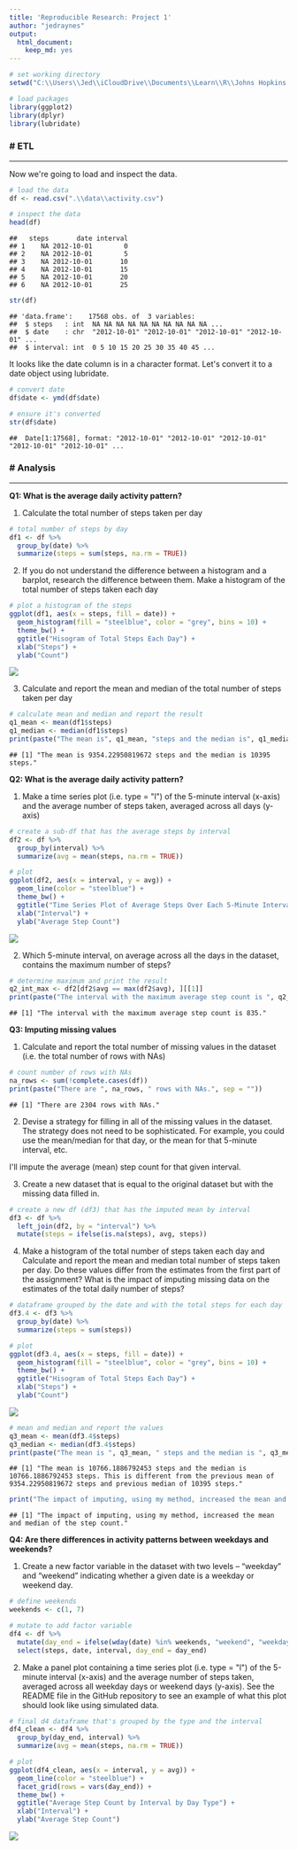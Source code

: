 ```yaml
---
title: 'Reproducible Research: Project 1'
author: "jedraynes"
output:
  html_document: 
    keep_md: yes
---
```



```r
# set working directory
setwd("C:\\Users\\Jed\\iCloudDrive\\Documents\\Learn\\R\\Johns Hopkins Data Science Specialization\\5 Reproducible Research\\Week 1\\Project 1")

# load packages
library(ggplot2)
library(dplyr)
library(lubridate)
```

### # ETL

---

Now we're going to load and inspect the data.

```r
# load the data
df <- read.csv(".\\data\\activity.csv")

# inspect the data
head(df)
```

```
##   steps       date interval
## 1    NA 2012-10-01        0
## 2    NA 2012-10-01        5
## 3    NA 2012-10-01       10
## 4    NA 2012-10-01       15
## 5    NA 2012-10-01       20
## 6    NA 2012-10-01       25
```

```r
str(df)
```

```
## 'data.frame':	17568 obs. of  3 variables:
##  $ steps   : int  NA NA NA NA NA NA NA NA NA NA ...
##  $ date    : chr  "2012-10-01" "2012-10-01" "2012-10-01" "2012-10-01" ...
##  $ interval: int  0 5 10 15 20 25 30 35 40 45 ...
```

It looks like the date column is in a character format. Let's convert it to a date object using lubridate.

```r
# convert date
df$date <- ymd(df$date)

# ensure it's converted
str(df$date)
```

```
##  Date[1:17568], format: "2012-10-01" "2012-10-01" "2012-10-01" "2012-10-01" "2012-10-01" ...
```

### # Analysis

---

**Q1: What is the average daily activity pattern?**

1. Calculate the total number of steps taken per day  

```r
# total number of steps by day
df1 <- df %>%
  group_by(date) %>%
  summarize(steps = sum(steps, na.rm = TRUE))
```

2. If you do not understand the difference between a histogram and a barplot, research the difference between them. Make a histogram of the total number of steps taken each day  

```r
# plot a histogram of the steps
ggplot(df1, aes(x = steps, fill = date)) + 
  geom_histogram(fill = "steelblue", color = "grey", bins = 10) + 
  theme_bw() + 
  ggtitle("Hisogram of Total Steps Each Day") + 
  xlab("Steps") + 
  ylab("Count")
```

![](project1_files/figure-html/unnamed-chunk-5-1.png)<!-- -->

3. Calculate and report the mean and median of the total number of steps taken per day  

```r
# calculate mean and median and report the result
q1_mean <- mean(df1$steps)
q1_median <- median(df1$steps)
print(paste("The mean is", q1_mean, "steps and the median is", q1_median, "steps."))
```

```
## [1] "The mean is 9354.22950819672 steps and the median is 10395 steps."
```
**Q2: What is the average daily activity pattern?**

1. Make a time series plot (i.e. type = "l") of the 5-minute interval (x-axis) and the average number of steps taken, averaged across all days (y-axis)

```r
# create a sub-df that has the average steps by interval
df2 <- df %>%
  group_by(interval) %>%
  summarize(avg = mean(steps, na.rm = TRUE))

# plot
ggplot(df2, aes(x = interval, y = avg)) + 
  geom_line(color = "steelblue") + 
  theme_bw() + 
  ggtitle("Time Series Plot of Average Steps Over Each 5-Minute Interval") + 
  xlab("Interval") + 
  ylab("Average Step Count")
```

![](project1_files/figure-html/unnamed-chunk-7-1.png)<!-- -->


2. Which 5-minute interval, on average across all the days in the dataset, contains the maximum number of steps?

```r
# determine maximum and print the result
q2_int_max <- df2[df2$avg == max(df2$avg), ][[1]]
print(paste("The interval with the maximum average step count is ", q2_int_max, ".", sep = ""))
```

```
## [1] "The interval with the maximum average step count is 835."
```
**Q3: Imputing missing values**

1. Calculate and report the total number of missing values in the dataset (i.e. the total number of rows with NAs)

```r
# count number of rows with NAs
na_rows <- sum(!complete.cases(df))
print(paste("There are ", na_rows, " rows with NAs.", sep = ""))
```

```
## [1] "There are 2304 rows with NAs."
```

2. Devise a strategy for filling in all of the missing values in the dataset. The strategy does not need to be sophisticated. For example, you could use the mean/median for that day, or the mean for that 5-minute interval, etc.

I'll impute the average (mean) step count for that given interval.

3. Create a new dataset that is equal to the original dataset but with the missing data filled in.

```r
# create a new df (df3) that has the imputed mean by interval
df3 <- df %>%
  left_join(df2, by = "interval") %>%
  mutate(steps = ifelse(is.na(steps), avg, steps))
```


4. Make a histogram of the total number of steps taken each day and Calculate and report the mean and median total number of steps taken per day. Do these values differ from the estimates from the first part of the assignment? What is the impact of imputing missing data on the estimates of the total daily number of steps?

```r
# dataframe grouped by the date and with the total steps for each day
df3.4 <- df3 %>%
  group_by(date) %>%
  summarize(steps = sum(steps))

# plot
ggplot(df3.4, aes(x = steps, fill = date)) + 
  geom_histogram(fill = "steelblue", color = "grey", bins = 10) + 
  theme_bw() + 
  ggtitle("Hisogram of Total Steps Each Day") + 
  xlab("Steps") + 
  ylab("Count")
```

![](project1_files/figure-html/unnamed-chunk-11-1.png)<!-- -->

```r
# mean and median and report the values
q3_mean <- mean(df3.4$steps)
q3_median <- median(df3.4$steps)
print(paste("The mean is ", q3_mean, " steps and the median is ", q3_median, " steps. This is different from the previous mean of ", q1_mean, " steps and previous median of ", q1_median," steps.", sep = ""))
```

```
## [1] "The mean is 10766.1886792453 steps and the median is 10766.1886792453 steps. This is different from the previous mean of 9354.22950819672 steps and previous median of 10395 steps."
```

```r
print("The impact of imputing, using my method, increased the mean and median of the step count.")
```

```
## [1] "The impact of imputing, using my method, increased the mean and median of the step count."
```
**Q4: Are there differences in activity patterns between weekdays and weekends?**

1. Create a new factor variable in the dataset with two levels – “weekday” and “weekend” indicating whether a given date is a weekday or weekend day.

```r
# define weekends
weekends <- c(1, 7)

# mutate to add factor variable
df4 <- df %>%
  mutate(day_end = ifelse(wday(date) %in% weekends, "weekend", "weekday")) %>%
  select(steps, date, interval, day_end = day_end)
```



2. Make a panel plot containing a time series plot (i.e. type = "l") of the 5-minute interval (x-axis) and the average number of steps taken, averaged across all weekday days or weekend days (y-axis). See the README file in the GitHub repository to see an example of what this plot should look like using simulated data.

```r
# final d4 dataframe that's grouped by the type and the interval
df4_clean <- df4 %>%
  group_by(day_end, interval) %>%
  summarize(avg = mean(steps, na.rm = TRUE))

# plot
ggplot(df4_clean, aes(x = interval, y = avg)) + 
  geom_line(color = "steelblue") + 
  facet_grid(rows = vars(day_end)) + 
  theme_bw() + 
  ggtitle("Average Step Count by Interval by Day Type") + 
  xlab("Interval") + 
  ylab("Average Step Count")
```

![](project1_files/figure-html/unnamed-chunk-13-1.png)<!-- -->

